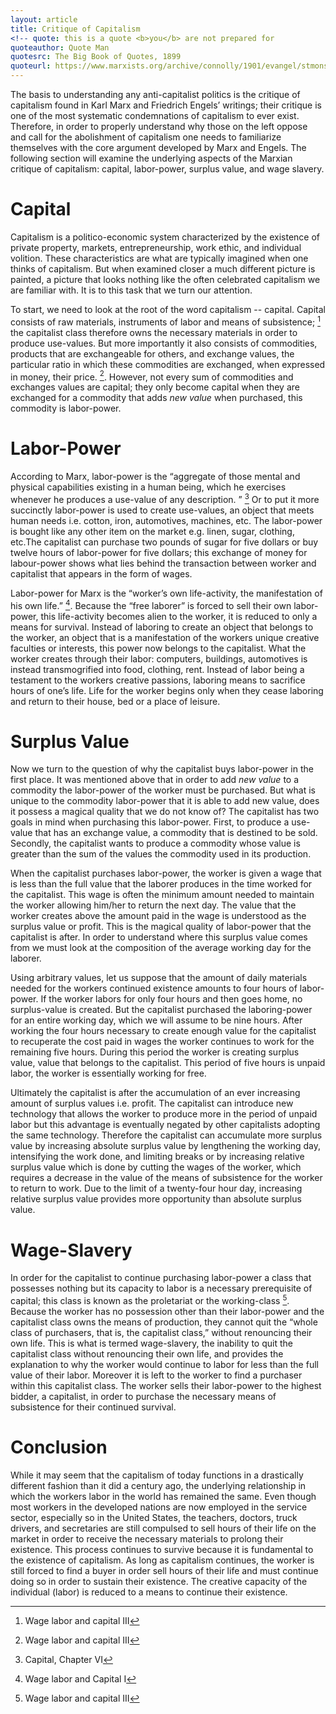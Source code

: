 ```yaml
---
layout: article
title: Critique of Capitalism
<!-- quote: this is a quote <b>you</b> are not prepared for
quoteauthor: Quote Man
quotesrc: The Big Book of Quotes, 1899
quoteurl: https://www.marxists.org/archive/connolly/1901/evangel/stmonsoc.htm -->
---
```


The basis to understanding any anti-capitalist politics is the critique of capitalism found in Karl Marx and Friedrich Engels’ writings; their critique is one of the most systematic condemnations of capitalism to ever exist. Therefore, in order to properly understand why those on the left oppose and call for the abolishment of capitalism one needs to familiarize themselves with the core argument developed by Marx and Engels. The following section will examine the underlying aspects of the Marxian critique of capitalism: capital, labor-power, surplus value, and wage slavery.

# Capital

Capitalism is a politico-economic system characterized by the existence of private property, markets, entrepreneurship, work ethic, and individual volition. These characteristics are what are typically imagined when one thinks of capitalism. But when examined closer a much different picture is painted, a picture that looks nothing like the often celebrated capitalism we are familiar with. It is to this task that we turn our attention.

To start, we need to look at the root of the word capitalism -- capital. Capital consists of raw materials, instruments of labor and means of subsistence; [^1] the capitalist class therefore owns the necessary materials in order to produce use-values. But more importantly it also consists of commodities, products that are exchangeable for others, and exchange values, the particular ratio in which these commodities are exchanged, when expressed in money, their price. [^1].  However, not every sum of commodities and exchanges values are capital; they only become capital when they are exchanged for a commodity that adds *new value* when purchased, this commodity is labor-power. 

# Labor-Power

According to Marx, labor-power is the “aggregate of those mental and physical capabilities existing in a human being, which he exercises whenever he produces a use-value of any description. ” [^2] Or to put it more succinctly labor-power is used to create use-values, an object that meets human needs i.e. cotton, iron, automotives, machines, etc. The labor-power is bought like any other item on the market e.g. linen, sugar, clothing, etc.The capitalist can purchase two pounds of sugar for five dollars or buy twelve hours of labor-power for five dollars; this exchange of money for labour-power shows what lies behind the transaction between worker and capitalist that appears in the form of wages. 

Labor-power for Marx is the “worker’s own life-activity, the manifestation of his own life.” [^3]. Because the “free laborer” is forced to sell their own labor-power, this life-activity becomes alien to the worker, it is reduced to only a means for survival. Instead of laboring to create an object that belongs to the worker, an object that is a manifestation of the workers unique creative faculties or interests, this power now belongs to the capitalist. What the worker creates through their labor: computers, buildings, automotives is instead transmogrified into food, clothing, rent. Instead of labor being a testament to the workers creative passions, laboring means to sacrifice hours of one’s life. Life for the worker begins only when they cease laboring and return to their house, bed or a place of leisure. 

# Surplus Value

Now we turn to the question of why the capitalist buys labor-power in the first place. It was mentioned above that in order to add *new value* to a commodity the labor-power of the worker must be purchased. But what is unique to the commodity labor-power that it is able to add new value, does it possess a magical quality that we do not know of? The capitalist has two goals in mind when purchasing this labor-power. First, to produce a use-value that has an exchange value, a commodity that is destined to be sold. Secondly, the capitalist wants to produce a commodity whose value is greater than the sum of the values the commodity used in its production.
 
When the capitalist purchases labor-power,  the worker is given a wage that is less than the full value that the laborer produces in the time worked for the capitalist. This wage is often the minimum amount needed to maintain the worker allowing him/her to return the next day. The value that the worker creates above the amount paid in the wage is understood as the surplus value or profit. This is the magical quality of labor-power that the capitalist is after. In order to understand where this surplus value comes from we must look at the composition of the average working day for the laborer. 

Using arbitrary values, let us suppose that the amount of daily materials needed for the workers continued existence amounts to four hours of labor-power. If the worker labors for only four hours and then goes home, no surplus-value is created. But the capitalist purchased the laboring-power for an entire working day, which we will assume to be nine hours. After working the four hours necessary to create enough value for the capitalist to recuperate the cost paid in wages the worker continues to work for the remaining five hours. During this period the worker is creating surplus value, value that belongs to the capitalist. This period of five hours is unpaid labor, the worker is essentially working for free. 

Ultimately the capitalist is after the accumulation of an ever increasing amount of surplus values i.e. profit. The capitalist can introduce new technology that allows the worker to produce more in the period of unpaid labor but this advantage is eventually negated by other capitalists adopting the same technology. Therefore the capitalist can accumulate more surplus value by increasing absolute surplus value by lengthening the working day, intensifying the work done, and limiting breaks or by increasing relative surplus value which is done by cutting the wages of the worker, which requires a decrease in the value of the means of subsistence for the worker to return to work. Due to the limit of a twenty-four hour day, increasing relative surplus value provides more opportunity than absolute surplus value. 


# Wage-Slavery

In order for the capitalist to continue purchasing labor-power a class that possesses nothing but its capacity to labor is a necessary prerequisite of capital; this class is known as the proletariat or the working-class [^1]. Because the worker has no possession other than their labor-power and the capitalist class owns the means of production, they cannot quit the “whole class of purchasers, that is, the capitalist class,” without renouncing their own life. This is what is termed wage-slavery, the inability to quit the capitalist class without renouncing their own life, and provides the explanation to why the worker would continue to labor for less than the full value of their labor. Moreover it is left to the worker to find a purchaser within this capitalist class. The worker sells their labor-power to the highest bidder, a capitalist, in order to purchase the necessary means of subsistence for their continued survival. 

# Conclusion

While it may seem that the capitalism of today functions in a drastically different fashion than it did a century ago, the underlying relationship in which the workers labor in the world has remained the same. Even though most workers in the developed nations are now employed in the service sector, especially so in the United States, the teachers, doctors, truck drivers, and secretaries are still compulsed to sell hours of their life on the market in order to receive the necessary materials to prolong their existence.  This process continues to survive because it is fundamental to the existence of capitalism. As long as capitalism continues, the worker is still forced to find a buyer in order sell hours of their life and must continue doing so in order to sustain their existence. The creative capacity of the individual (labor) is reduced to a means to continue their existence. 

[^1]: Wage labor and capital III
[^2]: Capital, Chapter VI
[^3]: Wage labor and Capital I
